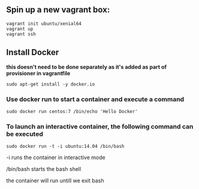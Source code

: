 ## Spin up a new vagrant box:

```
vagrant init ubuntu/xenial64
vagrant up
vagrant ssh
```

## Install Docker
**this doesn't need to be done separately as it's added as part of provisioner in vagrantfile**

```
sudo apt-get install -y docker.io
```

### Use docker run to start a container and execute a command

```
sudo docker run centos:7 /bin/echo 'Hello Docker'
```

### To launch an interactive container, the following command can be executed

```
sudo docker run -t -i ubuntu:14.04 /bin/bash
```
-i runs the container in interactive mode

/bin/bash starts the bash shell

the container will run untill we exit bash

